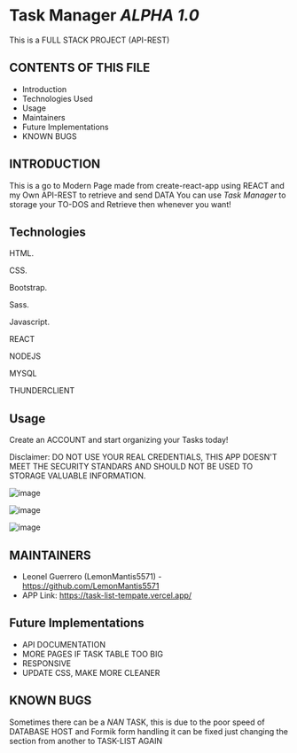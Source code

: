 # Task Manager *ALPHA 1.0*
This is a FULL STACK PROJECT (API-REST)

CONTENTS OF THIS FILE
---------------------

 * Introduction
 * Technologies Used
 * Usage
 * Maintainers
 * Future Implementations
 * KNOWN BUGS


INTRODUCTION
------------

This is a go to Modern Page made from create-react-app using REACT and my Own API-REST to retrieve and send DATA
You can use *Task Manager* to storage your TO-DOS and Retrieve then whenever you want!


Technologies
------------

HTML.

CSS.

Bootstrap.

Sass.

Javascript.

REACT

NODEJS

MYSQL

THUNDERCLIENT

Usage
------------

Create an ACCOUNT and start organizing your Tasks today!


Disclaimer: DO NOT USE YOUR REAL CREDENTIALS, THIS APP DOESN'T MEET THE SECURITY STANDARS AND SHOULD NOT BE USED TO STORAGE VALUABLE INFORMATION.

![image](https://user-images.githubusercontent.com/85099589/222610281-9f97365e-a9b6-4334-9038-a6dd3919f83c.png)


![image](https://user-images.githubusercontent.com/85099589/222610357-2851c40f-b897-4fb7-8b0e-8b0c9ce1c0b1.png)


![image](https://user-images.githubusercontent.com/85099589/222610548-a4c04728-b733-4137-b9d5-4404a338e7df.png)




MAINTAINERS
-----------

 * Leonel Guerrero (LemonMantis5571) - https://github.com/LemonMantis5571
 * APP Link: https://task-list-tempate.vercel.app/

Future Implementations
-----------
 * API DOCUMENTATION
 * MORE PAGES IF TASK TABLE TOO BIG
 * RESPONSIVE
 * UPDATE CSS, MAKE MORE CLEANER

KNOWN BUGS
-----------
Sometimes there can be a *NAN* TASK, this is due to the poor speed of DATABASE HOST and Formik form handling it can be fixed just changing the section from another to TASK-LIST AGAIN



